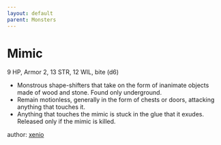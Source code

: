 ```yaml
---
layout: default
parent: Monsters
---
```


# Mimic
9 HP, Armor 2, 13 STR, 12 WIL, bite (d6)

- Monstrous shape-shifters that take on the form of inanimate objects made of wood and stone. Found only underground.
- Remain motionless, generally in the form of chests or doors, attacking anything that touches it.
- Anything that touches the mimic is stuck in the glue that it exudes. Released only if the mimic is killed.

author: [xenio](https://xenioinabottle.blogspot.com/2021/03/classic-monsters-for-cairnito-part-2.html)
